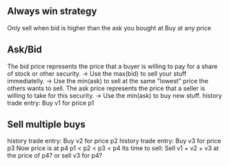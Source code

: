 ## Always win strategy
Only sell when bid is higher than the ask you bought at
Buy at any price

## Ask/Bid
The bid price represents the price that a buyer is willing to pay for a share of stock or other security.
-> Use the max(bid) to sell your stuff immediatelly.
-> Use the min(ask) to sell at the same "lowest" price the others wants to sell.
The ask price represents the price that a seller is willing to take for this security.
-> Use the min(ask) to buy new stuff. 
    history trade entry: Buy v1 for price p1

## Sell multiple buys
history trade entry: Buy v2 for price p2
history trade entry: Buy v3 for price p3
Now price is at p4
p1 < p2 < p3 < p4
Its time to sell:
Sell v1 + v2 + v3 at the price of p4?
or sell v3 for p4?